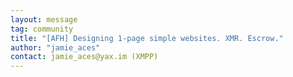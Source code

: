 ```yaml
---
layout: message
tag: community
title: "[AFH] Designing 1-page simple websites. XMR. Escrow."
author: "jamie_aces"
contact: jamie_aces@yax.im (XMPP)
---
```


